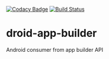 [![Codacy Badge](https://api.codacy.com/project/badge/Grade/5180d05730004528a8729bb7a1a64951)](https://app.codacy.com/gh/adrianolc/droid-app-builder?utm_source=github.com&utm_medium=referral&utm_content=adrianolc/droid-app-builder&utm_campaign=Badge_Grade_Settings)
[![Build Status](https://app.bitrise.io/app/f2115558a2de5efa/status.svg?token=tyB-gCxh2OKHelhbeHmBng&branch=master)](https://app.bitrise.io/app/f2115558a2de5efa)

# droid-app-builder
Android consumer from app builder API
